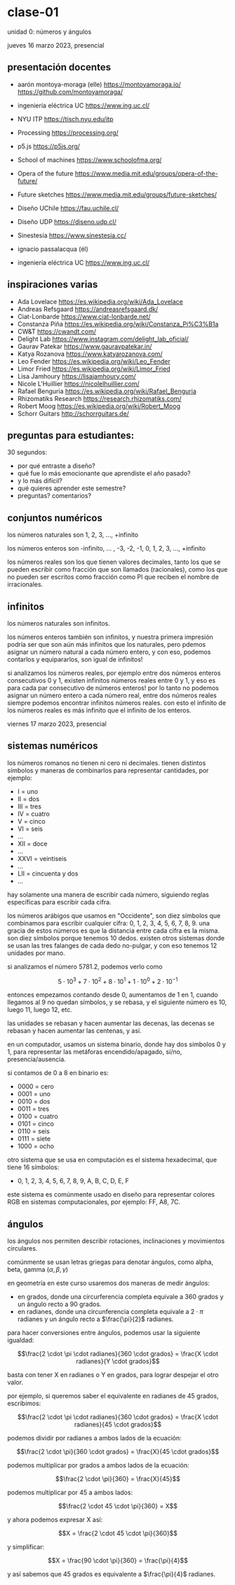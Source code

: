 # clase-01

unidad 0: números y ángulos

jueves 16 marzo 2023, presencial

## presentación docentes

- aarón montoya-moraga (elle) https://montoyamoraga.io/ https://github.com/montoyamoraga/
- ingeniería eléctrica UC https://www.ing.uc.cl/
- NYU ITP https://tisch.nyu.edu/itp
- Processing https://processing.org/
- p5.js https://p5js.org/
- School of machines https://www.schoolofma.org/
- Opera of the future https://www.media.mit.edu/groups/opera-of-the-future/
- Future sketches https://www.media.mit.edu/groups/future-sketches/
- Diseño UChile https://fau.uchile.cl/
- Diseño UDP https://diseno.udp.cl/
- Sinestesia https://www.sinestesia.cc/

- ignacio passalacqua (él)
- ingeniería eléctrica UC https://www.ing.uc.cl/

## inspiraciones varias

- Ada Lovelace https://es.wikipedia.org/wiki/Ada_Lovelace
- Andreas Refsgaard https://andreasrefsgaard.dk/
- Ciat-Lonbarde https://www.ciat-lonbarde.net/
- Constanza Piña https://es.wikipedia.org/wiki/Constanza_Pi%C3%B1a
- CW&T https://cwandt.com/
- Delight Lab https://www.instagram.com/delight_lab_oficial/
- Gaurav Patekar https://www.gauravpatekar.in/
- Katya Rozanova https://www.katyarozanova.com/
- Leo Fender https://es.wikipedia.org/wiki/Leo_Fender
- Limor Fried https://es.wikipedia.org/wiki/Limor_Fried
- Lisa Jamhoury https://lisajamhoury.com/
- Nicole L'Huillier https://nicolelhuillier.com/
- Rafael Benguria https://es.wikipedia.org/wiki/Rafael_Benguria
- Rhizomatiks Research https://research.rhizomatiks.com/
- Robert Moog https://es.wikipedia.org/wiki/Robert_Moog
- Schorr Guitars http://schorrguitars.de/

## preguntas para estudiantes:

30 segundos:

- por qué entraste a diseño?
- qué fue lo más emocionante que aprendiste el año pasado?
- y lo más difícil?
- qué quieres aprender este semestre?
- preguntas? comentarios?

## conjuntos numéricos

los números naturales son 1, 2, 3, ..., +infinito

los números enteros son -infinito, ... , -3, -2, -1, 0, 1, 2, 3, ..., +infinito

los números reales son los que tienen valores decimales, tanto los que se pueden escribir como fracción que son llamados (racionales), como los que no pueden ser escritos como fracción como PI que reciben el nombre de irracionales.

## infinitos

los números naturales son infinitos.

los números enteros también son infinitos, y nuestra primera impresión podría ser que son aún más infinitos que los naturales, pero pdemos asignar un número natural a cada número entero, y con eso, podemos contarlos y equipararlos, son igual de infinitos!

si analizamos los números reales, por ejemplo entre dos números enteros consecutivos 0 y 1, existen infinitos números reales entre 0 y 1, y eso es para cada par consecutivo de números enteros! por lo tanto no podemos asignar un número entero a cada número real, entre dos números reales siempre podemos encontrar infinitos números reales. con esto el infinito de los números reales es más infinito que el infinito de los enteros.

viernes 17 marzo 2023, presencial

## sistemas numéricos

los números romanos no tienen ni cero ni decimales. tienen distintos símbolos y maneras de combinarlos para representar cantidades, por ejemplo:

- I = uno
- II = dos
- III = tres
- IV = cuatro
- V = cinco
- VI = seis
- ...
- XII = doce
- ...
- XXVI = veintiseis
- ...
- LII = cincuenta y dos
- ...

hay solamente una manera de escribir cada número, siguiendo reglas específicas para escribir cada cifra.

los números arábigos que usamos en "Occidente", son diez símbolos que combinamos para escribir cualquier cifra: 0, 1, 2, 3, 4, 5, 6, 7, 8, 9. una gracia de estos números es que la distancia entre cada cifra es la misma. son diez símbolos porque tenemos 10 dedos. existen otros sistemas donde se usan las tres falanges de cada dedo no-pulgar, y con eso tenemos 12 unidades por mano.

si analizamos el número 5781.2, podemos verlo como

$$5 \cdot 10^{3} + 7 \cdot 10^{2} + 8 \cdot 10^{1} + 1 \cdot 10^{0} + 2 \cdot 10^{-1}$$

entonces empezamos contando desde 0, aumentamos de 1 en 1, cuando llegamos al 9 no quedan símbolos, y se rebasa, y el siguiente número es 10, luego 11, luego 12, etc.

las unidades se rebasan y hacen aumentar las decenas, las decenas se rebasan y hacen aumentar las centenas, y así.

en un computador, usamos un sistema binario, donde hay dos símbolos 0 y 1, para representar las metáforas encendido/apagado, sí/no, presencia/ausencia.

si contamos de 0 a 8 en binario es:

- 0000 = cero
- 0001 = uno
- 0010 = dos
- 0011 = tres
- 0100 = cuatro
- 0101 = cinco
- 0110 = seis
- 0111 = siete
- 1000 = ocho

otro sistema que se usa en computación es el sistema hexadecimal, que tiene 16 símbolos:

- 0, 1, 2, 3, 4, 5, 6, 7, 8, 9, A, B, C, D, E, F

este sistema es comúnmente usado en diseño para representar colores RGB en sistemas computacionales, por ejemplo: FF, A8, 7C.

## ángulos

los ángulos nos permiten describir rotaciones, inclinaciones y movimientos circulares.

comúnmente se usan letras griegas para denotar ángulos, como alpha, beta, gamma ($\alpha, \beta, \gamma$)

en geometría en este curso usaremos dos maneras de medir ángulos:

- en grados, donde una circurferencia completa equivale a 360 grados y un ángulo recto a 90 grados.
- en radianes, donde una circunferencia completa equivale a $2 \cdot \pi$ radianes y un ángulo recto a $\frac{\pi}{2}$ radianes.

para hacer conversiones entre ángulos, podemos usar la siguiente igualdad:

$$\frac{2 \cdot \pi \cdot radianes}{360 \cdot grados} = \frac{X \cdot radianes}{Y \cdot grados}$$

basta con tener X en radianes o Y en grados, para lograr despejar el otro valor.

por ejemplo, si queremos saber el equivalente en radianes de 45 grados, escribimos:

$$\frac{2 \cdot \pi \cdot radianes}{360 \cdot grados} = \frac{X \cdot radianes}{45 \cdot grados}$$

podemos dividir por radianes a ambos lados de la ecuación:

$$\frac{2 \cdot \pi}{360 \cdot grados} = \frac{X}{45 \cdot grados}$$

podemos multiplicar por grados a ambos lados de la ecuación:

$$\frac{2 \cdot \pi}{360} = \frac{X}{45}$$

podemos multiplicar por 45 a ambos lados:

$$\frac{2 \cdot 45 \cdot \pi}{360} = X$$

y ahora podemos expresar X así:

$$X = \frac{2 \cdot 45 \cdot \pi}{360}$$

y simplificar:

$$X = \frac{90 \cdot \pi}{360} = \frac{\pi}{4}$$

y así sabemos que 45 grados es equivalente a $\frac{\pi}{4}$ radianes.
